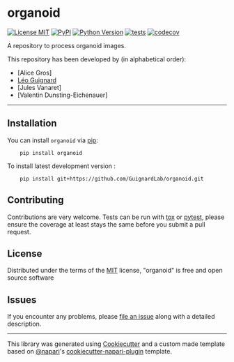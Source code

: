 # organoid

[![License MIT](https://img.shields.io/pypi/l/organoid.svg?color=green)](https://github.com/GuignardLab/organoid/raw/main/LICENSE)
[![PyPI](https://img.shields.io/pypi/v/organoid.svg?color=green)](https://pypi.org/project/organoid)
[![Python Version](https://img.shields.io/pypi/pyversions/organoid.svg?color=green)](https://python.org)
[![tests](https://github.com/GuignardLab/organoid/workflows/tests/badge.svg)](https://github.com/GuignardLab/organoid/actions)
[![codecov](https://codecov.io/gh/GuignardLab/organoid/branch/main/graph/badge.svg)](https://codecov.io/gh/GuignardLab/organoid)

A repository to process organoid images.

This repository has been developed by (in alphabetical order):

- [Alice Gros]
- [Léo Guignard](mailto:leo.guignard@amu-univ.fr)
- [Jules Vanaret]
- [Valentin Dunsting-Eichenauer]

----------------------------------

## Installation

You can install `organoid` via [pip]:

```shell
    pip install organoid
```

To install latest development version :

```shell
    pip install git+https://github.com/GuignardLab/organoid.git
```

## Contributing

Contributions are very welcome. Tests can be run with [tox] or [pytest], please ensure
the coverage at least stays the same before you submit a pull request.

## License

Distributed under the terms of the [MIT] license,
"organoid" is free and open source software

## Issues

If you encounter any problems, please [file an issue] along with a detailed description.

----------------------------------

This library was generated using [Cookiecutter] and a custom made template based on [@napari]'s [cookiecutter-napari-plugin] template.

[Cookiecutter]: https://github.com/audreyr/cookiecutter
[@napari]: https://github.com/napari
[MIT]: http://opensource.org/licenses/MIT
[cookiecutter-napari-plugin]: https://github.com/napari/cookiecutter-napari-plugin
[pip]: https://pypi.org/project/pip/
[tox]: https://tox.readthedocs.io/en/latest/
[pytest]: https://docs.pytest.org/

[file an issue]: https://github.com/GuignardLab/organoid/issues